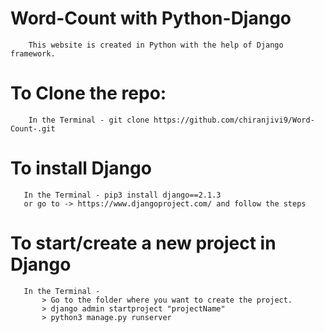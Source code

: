# Word-Count with Python-Django
```
    This website is created in Python with the help of Django framework.
```

# To Clone the repo:
```
    In the Terminal - git clone https://github.com/chiranjivi9/Word-Count-.git
 ```

 # To install Django
 ```
    In the Terminal - pip3 install django==2.1.3
    or go to -> https://www.djangoproject.com/ and follow the steps
 ```
 
 # To start/create a new project in Django
 ```  
    In the Terminal - 
        > Go to the folder where you want to create the project.
        > django admin startproject "projectName"
        > python3 manage.py runserver
 ```
 
